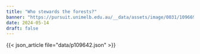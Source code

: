 ```yaml
---
title: "Who stewards the forests?"
banner: "https://pursuit.unimelb.edu.au/__data/assets/image/0031/109669/Who-stewards-the-forests-banner2.webp"
date: 2024-05-14
draft: false
---
```


{{< json_article file="data/p109642.json" >}}